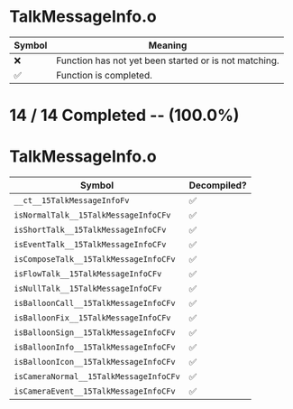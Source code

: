 # TalkMessageInfo.o
| Symbol | Meaning 
| ------------- | ------------- 
| :x: | Function has not yet been started or is not matching. 
| :white_check_mark: | Function is completed. 


# 14 / 14 Completed -- (100.0%)
# TalkMessageInfo.o
| Symbol | Decompiled? |
| ------------- | ------------- |
| `__ct__15TalkMessageInfoFv` | :white_check_mark: |
| `isNormalTalk__15TalkMessageInfoCFv` | :white_check_mark: |
| `isShortTalk__15TalkMessageInfoCFv` | :white_check_mark: |
| `isEventTalk__15TalkMessageInfoCFv` | :white_check_mark: |
| `isComposeTalk__15TalkMessageInfoCFv` | :white_check_mark: |
| `isFlowTalk__15TalkMessageInfoCFv` | :white_check_mark: |
| `isNullTalk__15TalkMessageInfoCFv` | :white_check_mark: |
| `isBalloonCall__15TalkMessageInfoCFv` | :white_check_mark: |
| `isBalloonFix__15TalkMessageInfoCFv` | :white_check_mark: |
| `isBalloonSign__15TalkMessageInfoCFv` | :white_check_mark: |
| `isBalloonInfo__15TalkMessageInfoCFv` | :white_check_mark: |
| `isBalloonIcon__15TalkMessageInfoCFv` | :white_check_mark: |
| `isCameraNormal__15TalkMessageInfoCFv` | :white_check_mark: |
| `isCameraEvent__15TalkMessageInfoCFv` | :white_check_mark: |
